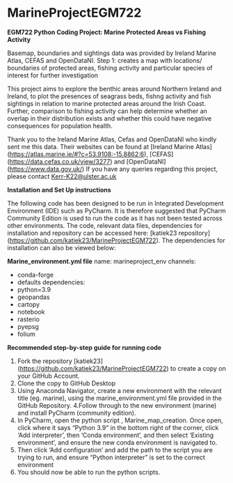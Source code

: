 # MarineProjectEGM722
**EGM722 Python Coding Project: Marine Protected Areas vs Fishing Activity**

Basemap, boundaries and sightings data was provided by Ireland Marine Atlas, CEFAS and OpenDataNI.
Step 1: creates a map with locations/ boundaries of protected areas, fishing activity and particular species of interest for further investigation

This project aims to explore the benthic areas around Northern Ireland and Ireland, to plot the presences of seagrass beds, fishng activity and fish sightings in relation to marine protected areas around the Irish Coast. Further, 
comparison to fishing activity can help determine whether an overlap in their distribution exists and whether this could have 
negative consequences for population health.

Thank you to the Ireland Marine Atlas, Cefas and OpenDataNI who kindly sent me this data. Their websites can be found at [Ireland Marine Atlas] (https://atlas.marine.ie/#?c=53.9108:-15.8862:6), [CEFAS] (https://data.cefas.co.uk/view/3277) and [OpenDataNI] (https://www.data.gov.uk/) 
If you have any queries regarding this project, please contact Kerr-K22@ulster.ac.uk 

**Installation and Set Up instructions**

The following code has been designed to be run in Integrated Development Environment (IDE) such as PyCharm. 
It is therefore suggested that PyCharm Community Edition is used to run the code as it has not been tested across other
environments.
The code, relevant data files, dependencies for installation and repository can be accessed here: [katiek23 repository] (https://github.com/katiek23/MarineProjectEGM722).
The dependencies for installation can also be viewed below:

**Marine_environment.yml file**
name: marineproject_env
channels:
  - conda-forge
  - defaults
dependencies:
  - python=3.9
  - geopandas
  - cartopy
  - notebook
  - rasterio
  - pyepsg
  - folium
  
 **Recommended step-by-step guide for running code**
 
 1. Fork the repository [katiek23] (https://github.com/katiek23/MarineProjectEGM722) to create a copy on your GitHub Account.
 2. Clone the copy to GitHub Desktop
 3. Using Anaconda Navigator, create a new environment with the relevant title (eg. marine), using the marine_environment.yml file provided in the GitHub Repository.
 4.Follow through to the new environment (marine) and install PyCharm (community edition).
 5. In PyCharm, open the python script , Marine_map_creation. Once open, click where it says “Python 3.9” in the bottom right of the corner, click ‘Add interpreter’, then ‘Conda environment’, and then select ‘Existing environment’, and ensure the new conda environment is navigated to.
6. Then click ‘Add configuration’ and add the path to the script you are trying to run, and ensure “Python interpreter” is set to the correct environment
7. You should now be able to run the python scripts. 
 
